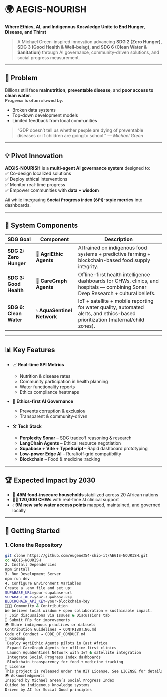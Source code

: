 # 🌍 AEGIS-NOURISH  
**Where Ethics, AI, and Indigenous Knowledge Unite to End Hunger, Disease, and Thirst**  

> A Michael Green–inspired innovation advancing **SDG 2 (Zero Hunger), SDG 3 (Good Health & Well-being), and SDG 6 (Clean Water & Sanitation)** through AI governance, community-driven solutions, and social progress measurement.

---

## 🔎 Problem
Billions still face **malnutrition**, **preventable disease**, and **poor access to clean water**.  
Progress is often slowed by:
- Broken data systems  
- Top-down development models  
- Limited feedback from local communities  

> “GDP doesn’t tell us whether people are dying of preventable diseases or if children are going to school.” — *Michael Green*  

---

## 💡 Pivot Innovation
**AEGIS-NOURISH** is a **multi-agent AI governance system** designed to:  
✅ Co-design localized solutions  
✅ Deploy ethical interventions  
✅ Monitor real-time progress  
✅ Empower communities with **data + wisdom**  

All while integrating **Social Progress Index (SPI)-style metrics** into dashboards.

---

## 🧬 System Components  

| SDG Goal | Component | Description |
|----------|-----------|-------------|
| **SDG 2: Zero Hunger** | 🌾 **AgriEthic Agents** | AI trained on indigenous food systems + predictive farming + blockchain-based food supply integrity. |
| **SDG 3: Good Health** | 🏥 **CareGraph Agents** | Offline-first health intelligence dashboards for CHWs, clinics, and hospitals — combining Sonar Deep Research + cultural beliefs. |
| **SDG 6: Clean Water** | 💧 **AquaSentinel Network** | IoT + satellite + mobile reporting for water quality, automated alerts, and ethics-based prioritization (maternal/child zones). |

---

## 📊 Key Features  

- 📈 **Real-time SPI Metrics**  
  - Nutrition & disease rates  
  - Community participation in health planning  
  - Water functionality reports  
  - Ethics compliance heatmaps  

- 🌱 **Ethics-first AI Governance**  
  - Prevents corruption & exclusion  
  - Transparent & community-driven  

- 🛠 **Tech Stack**  
  - **Perplexity Sonar** – SDG tradeoff reasoning & research  
  - **LangChain Agents** – Ethical resource negotiation  
  - **Supabase + Vite + TypeScript** – Rapid dashboard prototyping  
  - **Low-power Edge AI** – Rural/off-grid compatibility  
  - **Blockchain** – Food & medicine tracking  

---

## 🏆 Expected Impact by 2030  

- 🌾 **45M food-insecure households** stabilized across 20 African nations  
- 🧑‍⚕️ **120,000 CHWs** with real-time AI clinical support  
- 💧 **9M new safe water access points** mapped, maintained, and governed locally  

---

## 🚀 Getting Started  

### 1. Clone the Repository
```bash
git clone https://github.com/eugene254-ship-it/AEGIS-NOURISH.git
cd AEGIS-NOURISH
2. Install Dependencies
npm install
3. Run Development Server
npm run dev
4. Configure Environment Variables
Create a .env file and set up:
SUPABASE_URL=your-supabase-url
SUPABASE_KEY=your-supabase-key
BLOCKCHAIN_API_KEY=your-blockchain-key
🧑‍🤝‍🧑 Community & Contribution
We believe local wisdom + open collaboration = sustainable impact.
💬 Join discussions via Issues & Discussions tab
🔨 Submit PRs for improvements
🌍 Share indigenous practices or datasets
Contribution Guidelines → CONTRIBUTING.md
Code of Conduct → CODE_OF_CONDUCT.md
📌 Roadmap
 Deploy AgriEthic Agents pilots in East Africa
 Expand CareGraph Agents for offline-first clinics
 Launch AquaSentinel Network with IoT & satellite integration
 Integrate Social Progress Index dashboards
 Blockchain transparency for food + medicine tracking
📜 License
This project is released under the MIT License. See LICENSE for details.
🌍 Acknowledgments
Inspired by Michael Green’s Social Progress Index
Guided by indigenous knowledge systems
Driven by AI for Social Good principles
